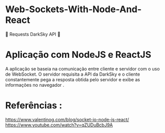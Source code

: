 # Web-Sockets-With-Node-And-React
:arrows_counterclockwise: Requests DarkSky API :arrows_counterclockwise:

# Aplicação com NodeJS e ReactJS 

A aplicação se baseia na comunicação entre cliente e servidor com o uso de WebSocket. O servidor requisita a API da DarkSky
e o cliente constantemente pega a resposta obtida pelo servidor e exibe as informações no navegador .


# Referências :

https://www.valentinog.com/blog/socket-io-node-js-react/
https://www.youtube.com/watch?v=qZUDuBcbJ9A
